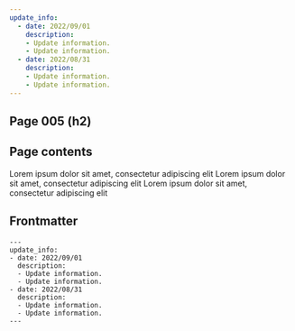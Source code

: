 ```yaml
---
update_info:
  - date: 2022/09/01
    description:
    - Update information.
    - Update information.
  - date: 2022/08/31
    description:
    - Update information.
    - Update information.
---
```

## Page 005 (h2)


## Page contents

Lorem ipsum dolor sit amet, consectetur adipiscing elit
Lorem ipsum dolor sit amet, consectetur adipiscing elit
Lorem ipsum dolor sit amet, consectetur adipiscing elit


## Frontmatter

```
---
update_info:
- date: 2022/09/01
  description:
  - Update information.
  - Update information.
- date: 2022/08/31
  description:
  - Update information.
  - Update information.
---
```
